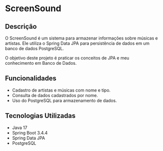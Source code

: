 # ScreenSound

## Descrição

O ScreenSound é um sistema para armazenar informações sobre músicas e artistas. Ele utiliza o Spring Data JPA para persistência de dados em um banco de dados PostgreSQL.

O objetivo deste projeto é praticar os conceitos de JPA e meu conhecimento em Banco de Dados.

## Funcionalidades

-   Cadastro de artistas e músicas com nome e tipo.
-   Consulta de dados cadastrados por nome.
-   Uso do PostgreSQL para armazenamento de dados.

## Tecnologias Utilizadas

*   Java 17
*   Spring Boot 3.4.4
*   Spring Data JPA
*   PostgreSQL
